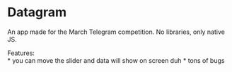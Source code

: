 # Datagram
An app made for the March Telegram competition. No libraries, only native JS.

Features:  
    * you can move the slider and data will show on screen duh
    * tons of bugs
